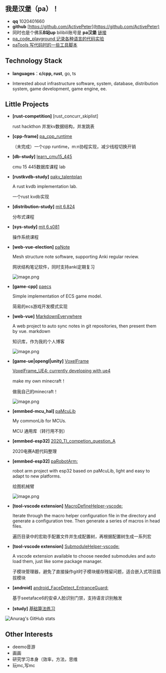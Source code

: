 ## 我是汉堡（pa）！

- **qq** 1020401660
- **github** [https://github.com/ActivePeter](https://github.com/ActivePeter)
- 同时也是个佛系**B站up**   bilibili账号是 **pa汉堡**  [链接][1]
- [pa_code_playground 记录各种语言的代码实验](https://github.com/ActivePeter/pa_code_playground)
- [paTools 写代码时的一些工具脚本](https://github.com/ActivePeter/paTools)

## Technology Stack

- **languages**：**c/cpp, rust**, go, ts

- Interested about infrastructure software, system, database, distribution system, game development, game engine, ee.
  
## Little Projects

- **[rust-competition]** [rust_concurr_skiplist]

  rust hackthon 并发kv数据结构，并发跳表

- **[cpp-frame]** [pa_cpp_runtime](https://github.com/ActivePeter/pa_cpp_runtime)

  （未完成）一个cpp runtime，m:n协程实现，减少线程切换开销

- **[db-study]** [learn_cmu15_445](https://github.com/ActivePeter/learn_cmu15_445)

  cmu 15 445数据库课程 lab

- **[rustkvdb-study]** [pakv_talentplan](https://github.com/ActivePeter/pakv_talentplan)

  A rust kvdb implementation lab. 

  一个rust kvdb实现

- **[distribution-study]** [mit 6.824](https://github.com/ActivePeter/mit_6.824_learning)

  分布式课程 

- **[sys-study]** [mit 6.s081](https://github.com/ActivePeter/learn_mit_s6.081)

  操作系统课程 

- **[web-vue-election]** [paNote](https://github.com/ActivePeter/paNote)

  Mesh structure note software, supporting Anki regular review.

  网状结构笔记软件，同时支持anki定期复习

  ![image.png](https://s2.loli.net/2022/08/27/nlwMxopbr3IgRsz.png)

- **[game-cpp]** [paecs](https://github.com/ActivePeter/paecs)

  Simple implementation of ECS game model. 

  简易的ecs游戏开发模式实现

- **[web-vue]** [MarkdownEverywhere](https://github.com/ActivePeter/MarkdownEverywhere)

  A web project to auto sync notes in git repositories, then present them by vue. markdown 

  知识库，作为我的个人博客

  ![image.png](https://s2.loli.net/2022/08/27/zh8xbWrOnuaZC5k.png)

- **[game-ue|opengl|unity]** [VoxelFrame](https://github.com/ActivePeter/VoxelFrame)

  [VoxelFrame_UE4: currently developing with ue4](https://github.com/ActivePeter/VoxelFrame_UE4)

  make my own minecraft！

  做我自己的minecraft！

  ![image.png](https://s2.loli.net/2022/08/27/BJUN5WXP8Ezr3Qp.png)

- **[emmbed-mcu_hal]** [paMcuLib](https://github.com/ActivePeter/paMcuLib)

  My commonLib for MCUs. 

  MCU 通用库（转行用不到）

- **[emmbed-esp32]** [2020_TI_competion_question_A](https://github.com/ActivePeter/2020_TI_competion_question_A)

  2020电赛A题代码整理

- **[emmbed-esp32]** [paRobotArm:](https://github.com/ActivePeter/paRobotArm)

  robot arm project with esp32 based on paMcuLib, light and easy to adapt to new platforms. 

  绘图机械臂

  ![image.png](https://s2.loli.net/2022/08/27/zHK19ROntTIBuib.png)

- **[tool-vscode extension]** [MacroDefineHelper-vscode:](https://github.com/ActivePeter/MacroDefineHelper-vscode)

  Iterate through the macro helper configuration file in the directory and generate a configuration tree. Then generate a series of macros in head files. 

  遍历目录中的宏助手配置文件并生成配置树，再根据配置树生成一系列宏 

- **[tool-vscode extension]** [SubmoduleHelper-vscode:](https://github.com/ActivePeter/SubmoduleHelper-vscode)

  A vscode extension available to choose needed submodules and auto load them, just like some package manager. 

  子模块管理器，避免了直接操作git时子模块缓存残留问题，适合嵌入式项目插拔模块

- **[android]** [android_FaceDetect_EntranceGuard:](https://github.com/ActivePeter/android_FaceDetect_EntranceGuard)

  基于seetaface6的安卓人脸识别门禁，支持语言识别触发 

- **[study]** [基础算法练习](https://github.com/ActivePeter/study_algorithms_with_cpp)

![Anurag's GitHub stats](https://github-readme-stats.vercel.app/api?username=ActivePeter)

## Other Interests

- deemo音游
- 画画
- 研究学习本身（效率，方法，思维
- 玩mc,写mc

[1]: https://space.bilibili.com/268164490
